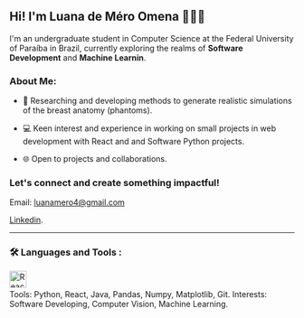 ## Hi! I'm Luana de Méro Omena 👩🏻‍🎓

I'm an undergraduate student in Computer Science at the Federal University of Paraíba in Brazil, currently exploring the realms of **Software Development** and **Machine Learnin**.

### About Me:

- 🔬 Researching and developing methods to generate realistic simulations of the breast anatomy (phantoms). 

- 💻 Keen interest and experience in working on small projects in web development with React and and Software Python projects.

- 🌐 Open to projects and collaborations.

### Let's connect and create something impactful!
Email: luanamero4@gmail.com

[Linkedin](https://www.linkedin.com/in/luanamero/).

---
### :hammer_and_wrench: Languages and Tools :
<div>
  <img src="icons/react/react-original.svg" title="React" alt="React" width="30" height="30"/>&nbsp;
</div>
Tools: Python, React, Java, Pandas, Numpy, Matplotlib, Git.
Interests:  Software Developing, Computer Vision, Machine Learning.





